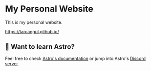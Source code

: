 # My Personal Website

This is my personal website.

https://tarcangul.github.io/

## 👀 Want to learn Astro?

Feel free to check [Astro's documentation](https://docs.astro.build) or jump into Astro's [Discord server](https://astro.build/chat).
